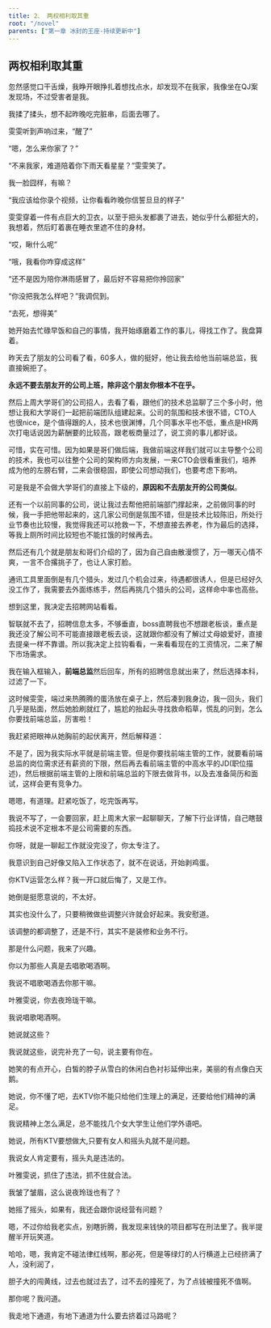 ```yaml
---
title: 2、 两权相利取其重
root: "/novel"
parents: ["第一章 冰封的王座-持续更新中"]
---
```

## 两权相利取其重

忽然感觉口干舌燥，我睁开眼挣扎着想找点水，却发现不在我家，我像坐在QJ案发现场，不过受害者是我。

我揉了揉头，想不起昨晚吃完脏串，后面去哪了。

雯雯听到声响过来，“醒了”

“嗯，怎么来你家了？”

“不来我家，难道陪着你下雨天看星星？”雯雯笑了。

我一脸囧样，有嘛？

“我应该给你录个视频，让你看看昨晚你信誓旦旦的样子”

雯雯穿着一件有点巨大的卫衣，以至于把头发都裹了进去，她似乎什么都挺大的，我想着，然后盯着裹在睡衣里遮不住的身材。

“哎，瞅什么呢”

“哦，我看你咋穿成这样”

“还不是因为陪你淋雨感冒了，最后好不容易把你拎回家”

“你没把我怎么样吧？”我调侃到。

“去死，想得美”

她开始去忙碌早饭和自己的事情，我开始琢磨着工作的事儿，得找工作了。我盘算着。

昨天去了朋友的公司看了看，60多人，做的挺好，他让我去给他当前端总监，我直接婉拒了。

**永远不要去朋友开的公司上班，除非这个朋友你根本不在乎。**

然后上周大学哥们的公司招人，去看了看，跟他们的技术总监聊了三个多小时，他想让我和大学哥们一起把前端团队组建起来。公司的氛围和技术很不错，CTO人也很nice，是个值得跟的人，技术也很渊博，几个同事水平也不低，重点是HR两次打电话说因为薪酬要的比较高，跟老板商量过了，说工资的事儿都好谈。

可惜，实在可惜。因为如果是哥们做后端，我做前端这样我们就可以主导整个公司的技术，我也可以往整个公司的架构师方向发展，一来CTO会很看重我们，培养成为他的左膀右臂，二来会很稳固，即使公司想动我们，也要考虑下影响。

可是我是不会做大学哥们的直接上下级的，**原因和不去朋友开的公司类似**。

还有一个以前同事的公司，说让我过去帮他把前端部门撑起来，之前做同事的时候，我一手把他带起来的，这几家公司倒是氛围不错，但是技术比较陈旧，所处行业节奏也比较慢，我觉得我还可以抢救一下，不想直接去养老，作为最后的选择，等我上厕所时间比较短也不能扛饿的时候再去。

然后还有几个就是朋友和哥们介绍的了，因为自己自由散漫惯了，万一哪天心情不爽，一言不合撂挑子了，也让人家打脸。

通讯工具里面倒是有几个猎头，发过几个机会过来，待遇都很诱人，但是已经好久没工作了，我需要去外面练练手，然后再挑几个猎头的公司，这样命中率也高些。

想到这里，我决定去招聘网站看看。

智联就不去了，招聘信息太多，不够垂直，boss直聘我也不想跟老板谈，重点是我还没了解公司不可能直接跟老板去谈，这就跟你都没有了解过丈母娘爱好，直接去提亲一样不靠谱。所以我决定上拉钩看看，一来看看现在的工资情况，二来了解下市场需求。

我在输入框输入，**前端总监**然后回车，所有的招聘信息就出来了，然后选择本科，过滤了一下。

这时候雯雯，端过来热腾腾的蛋汤放在桌子上，然后凑到我身边，我一回头，我们几乎是贴面，然后她脸刷就红了，尴尬的抬起头寻找救命稻草，慌乱的问到，怎么你要找前端总监，厉害啦！

我赶紧把眼神从她胸前的起伏离开，然后解释道：

不是了，因为我实际水平就是前端主管。但是你要找前端主管的工作，就要看前端总监的岗位需求还有薪资的下限，然后再去看前端主管的中高水平的JD(职位描述)，然后根据前端主管的上限和前端总监的下限去做背书，以及去准备简历和面试，这样会更有竞争力。

嗯嗯，有道理。赶紧吃饭了，吃完饭再写。

我说不写了，一会要回家，赶上周末大家一起聊聊天，了解下行业详情，自己瞎鼓捣技术说不定根本不是公司需要的东西。

你呀，就是一聊起工作就没完没了，你太专注了。

我意识到自己好像又陷入工作状态了，就不在说话，开始剥鸡蛋。

你KTV运营怎么样？我一开口就后悔了，又是工作。

她倒是挺愿意说的，不太好。

其实也没什么了，只要稍微做些调整兴许就会好起来。我安慰道。

该调整的都调整了，还是不行，其实不是装修和业务不行。

那是什么问题，我来了兴趣。

你以为那些人真是去唱歌喝酒啊。

我说不唱歌喝酒去你那干嘛。

叶雅雯说，你去夜玲珑干嘛。

我说唱歌喝酒啊。

她说就这些？

我说就这些，说完补充了一句，说主要有你在。

她笑的有点开心，白皙的脖子从雪白的休闲白色衬衫延伸出来，美丽的有点像白天鹅。

她说，你不懂了吧，去KTV你不能只给他们生理上的满足，还要给他们精神的满足。

我说精神上怎么满足，总不能找几个女大学生让他们学外语吧。

她说，所有KTV要想做大,只要有女人和摇头丸就不是问题。

我说女人肯定要有，摇头丸是违法的。

叶雅雯说，抓住了违法，抓不住就合法。

我皱了皱眉，这么说夜玲珑也有了？

她摇了摇头，如果有，我还会跟你说经营有问题？

嗯，不过你给我老实点，别瞎折腾，我发现来钱快的项目都写在刑法里了。我半提醒半开玩笑道。

哈哈，嗯，我肯定不碰法律红线啊，那必死，但是等绿灯的人行横道上已经挤满了人，没利润了，

胆子大的闯黄线，过去也就过去了，过不去的撞死了，为了点钱被撞死不值啊。

那你呢？我问道。

我走地下通道，有地下通道为什么要去挤着过马路呢？















































